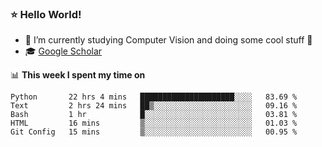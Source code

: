 ### ⭐️ Hello World!

<!--
**hologerry/hologerry** is a ✨ _special_ ✨ repository because its `README.md` (this file) appears on your GitHub profile.

Here are some ideas to get you started:

- 🔭 I’m currently working and studying on Computer Vision
- 🌱 I’m currently learning at Peking University
- 💬 Ask me about 
- 📫 How to reach me: E-mail
- 😄 Pronouns: he/his
- ⚡ Fun fact: Music is the Power
-->


- 🔭 I’m currently studying Computer Vision and doing some cool stuff 🤖
- 🎓 [Google Scholar](https://scholar.google.com/citations?user=3ykqW9wAAAAJ&hl=en)


📊 **This week I spent my time on**

<!--START_SECTION:waka-->
```text
Python       22 hrs 4 mins   █████████████████████░░░░   83.69 % 
Text         2 hrs 24 mins   ██▒░░░░░░░░░░░░░░░░░░░░░░   09.16 % 
Bash         1 hr            █░░░░░░░░░░░░░░░░░░░░░░░░   03.81 % 
HTML         16 mins         ▒░░░░░░░░░░░░░░░░░░░░░░░░   01.03 % 
Git Config   15 mins         ▒░░░░░░░░░░░░░░░░░░░░░░░░   00.95 % 
```
<!--END_SECTION:waka-->
